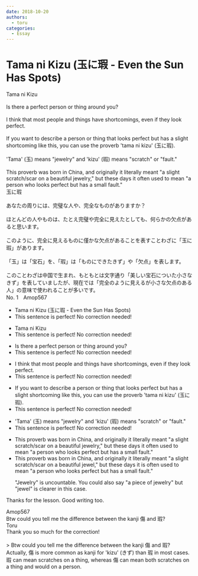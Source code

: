 ```yaml
---
date: 2018-10-20
authors:
  - toru
categories:
  - Essay
---
```


<h1 id="subject_show">Tama ni Kizu (玉に瑕 - Even the Sun Has Spots)</h1>
<div class="date" hidden>Oct 20, 2018 15:32</div>
<div id="post"><div id="body_show_ori">
Tama ni Kizu<br/><br/>Is there a perfect person or thing around you?<br/><br/>I think that most people and things have shortcomings, even if they look perfect.<br/><br/>If you want to describe a person or thing that looks perfect but has a slight shortcoming like this, you can use the proverb 'tama ni kizu' (玉に瑕).<br/><br/>'Tama' (玉) means "jewelry" and 'kizu' (瑕) means "scratch" or "fault."<br/><br/>This proverb was born in China, and originally it literally meant "a slight scratch/scar on a beautiful jewelry," but these days it often used to mean "a person who looks perfect but has a small fault."
</div></div>

<!-- more -->

<div id="post_ja"><div id="body_show_mo">
玉に瑕<br/><br/>あなたの周りには、完璧な人や、完全なものがありますか？<br/><br/>ほとんどの人やものは、たとえ完璧や完全に見えたとしても、何らかの欠点があると思います。<br/><br/>このように、完全に見えるものに僅かな欠点があることを表すことわざに「玉に瑕」があります。<br/><br/>「玉」は「宝石」を、「瑕」は「ものにできたきず」や「欠点」を表します。<br/><br/>このことわざは中国で生まれ、もともとは文字通り「美しい宝石についた小さなきず」を表していましたが、現在では「完全のように見えるが小さな欠点のある人」の意味で使われることが多いです。
</div></div>
<div id="block"><div class="first_name"> No. 1　<span class="just_name">Amop567</span></div><div id="block2">
<ul class="correction_field">
<li class="incorrect">Tama ni Kizu (玉に瑕 - Even the Sun Has Spots)</li>
<li class="corrected perfect">This sentence is perfect! No correction needed!</li>
</ul>
<ul class="correction_field">
<li class="incorrect">Tama ni Kizu</li>
<li class="corrected perfect">This sentence is perfect! No correction needed!</li>
</ul>
<ul class="correction_field">
<li class="incorrect">Is there a perfect person or thing around you?</li>
<li class="corrected perfect">This sentence is perfect! No correction needed!</li>
</ul>
<ul class="correction_field">
<li class="incorrect">I think that most people and things have shortcomings, even if they look perfect.</li>
<li class="corrected perfect">This sentence is perfect! No correction needed!</li>
</ul>
<ul class="correction_field">
<li class="incorrect">If you want to describe a person or thing that looks perfect but has a slight shortcoming like this, you can use the proverb 'tama ni kizu' (玉に瑕).</li>
<li class="corrected perfect">This sentence is perfect! No correction needed!</li>
</ul>
<ul class="correction_field">
<li class="incorrect">'Tama' (玉) means "jewelry" and 'kizu' (瑕) means "scratch" or "fault."</li>
<li class="corrected perfect">This sentence is perfect! No correction needed!</li>
</ul>
<ul class="correction_field">
<li class="incorrect">This proverb was born in China, and originally it literally meant "a slight scratch/scar on a beautiful jewelry," but these days it often used to mean "a person who looks perfect but has a small fault."</li>
<li class="corrected correct">
This proverb was born in China, and originally it literally meant "a slight scratch/scar on a beautiful <span class="f_blue">jewel</span>," but these days it <span class="f_blue">is </span>often used to mean "a person who looks perfect but has a small fault."
<p class="correction_comment">"Jewelry" is uncountable. You could also say "a piece of jewelry" but "jewel" is clearer in this case.</p>
</li>
</ul>
<p class="comment_small">
 Thanks for the lesson. Good writing too.
</p>

</div><div class="name"><span class="just_name">Amop567</span><br>
Btw could you tell me the difference between the kanji 傷 and 瑕?
</div>
<div class="name"><span class="just_name">Toru</span><br>
Thank you so much for the correction!<br/><br/>&gt; Btw could you tell me the difference between the kanji 傷 and 瑕?<br/>Actually, 傷 is more common as kanji for 'kizu' (きず) than 瑕 in most cases. 瑕 can mean scratches on a thing, whereas 傷 can mean both scratches on a thing and would on a person. 
</div>
</div>
